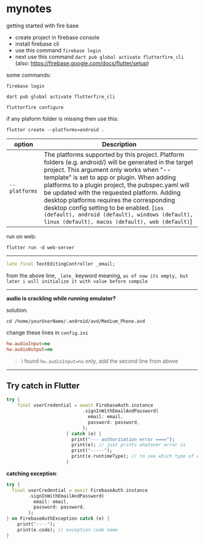# mynotes

getting started with fire base

- create project in firebase console
- install firebase cli 
- use this command `firebase login`
- next use this command `dart pub global activate flutterfire_cli` (also: https://firebase.google.com/docs/flutter/setup)

some commands:
```
firebase login

dart pub global activate flutterfire_cli

flutterfire configure

```

if any plaform folder is missing then use this:

``` shell 
flutter create --platforms=android .
```

| option | Description |
| ----------- | ----------- |
| `--platforms` | The platforms supported by this project. Platform folders (e.g. android/) will be generated in the target project. This argument only works when "--template" is set to app or plugin. When adding platforms to a plugin project, the pubspec.yaml will be updated with the requested platform. Adding desktop platforms requires the corresponding desktop config setting to be enabled. [`ios (default), android (default), windows (default), linux (default), macos (default), web (default)`] |


run on web:
``` shell
flutter run -d web-server
```

---

``` dart
late final TextEditingController _email;
``` 

from the above line, `_late_` keyword meaning, `as of now its empty, but later i will initialize it with value before compile`

---

**audio is crackling while running emulator?**

solution: 

``` shell
cd /home/yourUserName/.android/avd/Medium_Phone.avd
```

change these lines in `config.ini`

``` ini
hw.audioInput=no
hw.audioOutput=no
```

> i found `hw.audioInput=no` only, add the second line from above

---

## Try catch in Flutter

``` dart
try { 
    final userCredential = await FirebaseAuth.instance
                            .signInWithEmailAndPassword(
                              email: email,
                              password: password,
                            );
                      } catch (e) {
                        print("--- authorziation error ====");
                        print(e); // just prints whatever error is
                        print("-----");
                        print(e.runtimeType); // to see which type of exception
                      }
```

**catching exception**: 

``` dart
try { 
  final userCredential = await FirebaseAuth.instance
        .signInWithEmailAndPassword(
          email: email,
          password: password,
        );
} on FirebaseAuthException catch (e) {
    print("----");
    print(e.code); // exception code name 
}
```